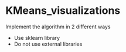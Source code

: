 # KMeans_visualizations

Implement the algorithm in 2 different ways
+ Use sklearn library
+ Do not use external libraries

